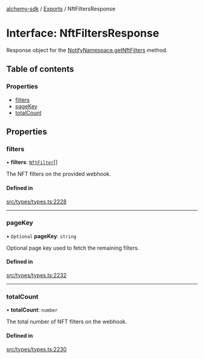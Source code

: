 [alchemy-sdk](../README.md) / [Exports](../modules.md) / NftFiltersResponse

# Interface: NftFiltersResponse

Response object for the [NotifyNamespace.getNftFilters](../classes/NotifyNamespace.md#getnftfilters) method.

## Table of contents

### Properties

- [filters](NftFiltersResponse.md#filters)
- [pageKey](NftFiltersResponse.md#pagekey)
- [totalCount](NftFiltersResponse.md#totalcount)

## Properties

### filters

• **filters**: [`NftFilter`](NftFilter.md)[]

The NFT filters on the provided webhook.

#### Defined in

[src/types/types.ts:2228](https://github.com/alchemyplatform/alchemy-sdk-js/blob/aeb51c8/src/types/types.ts#L2228)

___

### pageKey

• `Optional` **pageKey**: `string`

Optional page key used to fetch the remaining filters.

#### Defined in

[src/types/types.ts:2232](https://github.com/alchemyplatform/alchemy-sdk-js/blob/aeb51c8/src/types/types.ts#L2232)

___

### totalCount

• **totalCount**: `number`

The total number of NFT filters on the webhook.

#### Defined in

[src/types/types.ts:2230](https://github.com/alchemyplatform/alchemy-sdk-js/blob/aeb51c8/src/types/types.ts#L2230)
